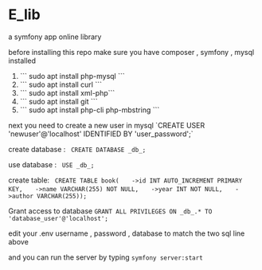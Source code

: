 # E_lib
a symfony app online library 



before installing this repo make sure you have composer , symfony , mysql installed 

<ol> 
    <li> ``` sudo apt install php-mysql ```</li>
    <li> ``` sudo apt install curl ```</li>
    <li> ``` sudo apt install xml-php```</li>
    <li> ``` sudo apt install git ``` </li>
    <li> ``` sudo apt install php-cli php-mbstring ```</li>
</ol>
next you need to  create a new user in mysql 
    `CREATE USER 'newuser'@'localhost' IDENTIFIED BY 'user_password';`

create database :
    ` CREATE DATABASE _db_;`
 
use database :
    ` USE _db_;`
 
 
create table:
    ` CREATE TABLE book(`
    `   ->id INT AUTO_INCREMENT PRIMARY KEY,`
    `   ->name VARCHAR(255) NOT NULL,`
    `   ->year INT NOT NULL,`
    `   ->author VARCHAR(255));`
    


Grant access to database 
    `GRANT ALL PRIVILEGES ON _db_.* TO 'database_user'@'localhost';`
    
 
    
    

edit your .env username , password , database to match the two sql line above


and you can run the server by typing `symfony server:start`
